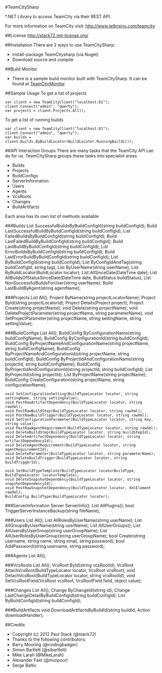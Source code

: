#TeamCitySharp

*.NET Library to access TeamCity via their REST API.

For more information on TeamCity visit:
http://www.jetbrains.com/teamcity

##License 
http://stack72.mit-license.org/

##Installation
There are 2 ways to use TeamCitySharp:

* install-package TeamCitysharp (via Nuget)
* Download source and compile

##Build Monitor
* There is a sample build monitor built with TeamCitySharp. It can be found at [TeamCityMonitor](https://github.com/stack72/TeamCityMonitor)

##Sample Usage
To get a list of projects

    var client = new TeamCityClient("localhost:81");
    client.Connect("admin", "qwerty");
    var projects = client.Projects.All();


To get a list of running builds

    var client = new TeamCityClient("localhost:81");
    client.Connect("admin", "qwerty");
    var builds = client.Builds.ByBuildLocator(BuildLocator.RunningBuilds());
    
##API Interaction Groups
There are many tasks that the TeamCity API can do for us. TeamCitySharp groups these tasks into specialist areas

* Builds
* Projects
* BuildConfigs
* ServerInformation
* Users
* Agents
* VcsRoots
* Changes
* BuildArtifacts

Each area has its own list of methods available

###Builds
    List<Build> SuccessfulBuildsByBuildConfigId(string buildConfigId);
	Build LastSuccessfulBuildByBuildConfigId(string buildConfigId);
	List<Build> FailedBuildsByBuildConfigId(string buildConfigId);
	Build LastFailedBuildByBuildConfigId(string buildConfigId);
	Build LastBuildByBuildConfigId(string buildConfigId);
	List<Build> ErrorBuildsByBuildConfigId(string buildConfigId);
	Build LastErrorBuildByBuildConfigId(string buildConfigId);
	List<Build> ByBuildConfigId(string buildConfigId);
	List<Build> ByConfigIdAndTag(string buildConfigId, string tag);
	List<Build> ByUserName(string userName);
	List<Build> ByBuildLocator(BuildLocator locator);
	List<Build> AllSinceDate(DateTime date);
	List<Build> AllBuildsOfStatusSinceDate(DateTime date, BuildStatus buildStatus);
	List<Build> NonSuccessfulBuildsForUser(string userName);
	Build LastBuildByAgent(string agentName);

###Projects
	List<Project> All();
	Project ByName(string projectLocatorName);
	Project ById(string projectLocatorId);
	Project Details(Project project);
	Project Create(string projectName);
	void Delete(string projectName);
	void DeleteProjectParameter(string projectName, string parameterName);
	void SetProjectParameter(string projectName, string settingName, string settingValue);

###BuildConfigs
	List<BuildConfig> All();
	BuildConfig ByConfigurationName(string buildConfigName);
	BuildConfig ByConfigurationId(string buildConfigId);
	BuildConfig ByProjectNameAndConfigurationName(string projectName, string buildConfigName);
	BuildConfig ByProjectNameAndConfigurationId(string projectName, string buildConfigId);
	BuildConfig ByProjectIdAndConfigurationName(string projectId, string buildConfigName);
	BuildConfig ByProjectIdAndConfigurationId(string projectId, string buildConfigId);
	List<BuildConfig> ByProjectId(string projectId);
	List<BuildConfig> ByProjectName(string projectName);
	BuildConfig CreateConfiguration(string projectName, string configurationName);

	void SetConfigurationSetting(BuildTypeLocator locator, string settingName, string settingValue);
	void PostRawArtifactDependency(BuildTypeLocator locator, string rawXml);
	void PostRawBuildStep(BuildTypeLocator locator, string rawXml);
	void PostRawBuildTrigger(BuildTypeLocator locator, string rawXml);
	void SetConfigurationParameter(BuildTypeLocator locator, string key, string value);
	void PostRawAgentRequirement(BuildTypeLocator locator, string rawXml);
	void DeleteBuildStep(BuildTypeLocator locator, string buildStepId);
	void DeleteArtifactDependency(BuildTypeLocator locator, string artifactDependencyId);
	void DeleteAgentRequirement(BuildTypeLocator locator, string agentRequirementId);
	void DeleteParameter(BuildTypeLocator locator, string parameterName);
	void DeleteBuildTrigger(BuildTypeLocator locator, string buildTriggerId);

	void SetBuildTypeTemplate(BuildTypeLocator locatorBuildType, BuildTypeLocator locatorTemplate);
	void DeleteSnapshotDependency(BuildTypeLocator locator, string snapshotDependencyId);
	void PostRawSnapshotDependency(BuildTypeLocator locator, XmlElement rawXml);
	BuildConfig BuildType(BuildTypeLocator locator);

###ServerInformation
    Server ServerInfo();
    List<Plugin> AllPlugins();
    bool TriggerServerInstanceBackup(string fileName);

###Users
    List<User> All();
    List<Role> AllRolesByUserName(string userName);
    List<Group> AllGroupsByUserName(string userName);
    List<Group> AllUserGroups();
    List<User> AllUsersByUserGroup(string userGroupName);
    List<Role> AllUserRolesByUserGroup(string userGroupName);
    bool Create(string username, string name, string email, string password);
    bool AddPassword(string username, string password);

###Agents
    List<Agent> All();

###VcsRoots
    List<VcsRoot> All();
    VcsRoot ById(string vcsRootId);
    VcsRoot AttachVcsRoot(BuildTypeLocator locator, VcsRoot vcsRoot);
    void DetachVcsRoot(BuildTypeLocator locator, string vcsRootId);
    void SetVcsRootField(VcsRoot vcsRoot, VcsRootField field, object value);

###Changes
    List<Change> All();
    Change ByChangeId(string id);
    Change LastChangeDetailByBuildConfigId(string buildConfigId);
    List<Change> ByBuildConfigId(string buildConfigId);

###BuildArtifacts
    void DownloadArtifactsByBuildId(string buildId, Action<string> downloadHandler);

##Credits

* Copyright (c) 2012 Paul Stack (@stack72)
* Thanks to the following contributors:
* Barry Mooring (@codingbadger)
* Simon Bartlett (@sibartlett)
* Mike Larah (@MikeLarah)
* Alexander Fast (@mizipzor)
* Serge Baltic